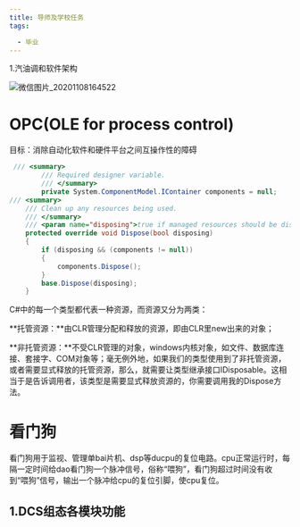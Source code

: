 ```yaml
---
title: 导师及学校任务
tags:

  - 毕业
---
```


1.汽油调和软件架构

![微信图片_20201108164522](https://cdn.jsdelivr.net/gh/nanxi1234/picture//2020/20201108164741.png)

# OPC(OLE for process control)

目标：消除自动化软件和硬件平台之间互操作性的障碍

```c#
 /// <summary>
        /// Required designer variable.
        /// </summary>
        private System.ComponentModel.IContainer components = null;
/// <summary>
    /// Clean up any resources being used.
    /// </summary>
    /// <param name="disposing">true if managed resources should be disposed; otherwise, false.</param>
    protected override void Dispose(bool disposing)
    {
        if (disposing && (components != null))
        {
            components.Dispose();
        }
        base.Dispose(disposing);
    }
```
C#中的每一个类型都代表一种资源，而资源又分为两类：

**托管资源：**由CLR管理分配和释放的资源，即由CLR里new出来的对象；

**非托管资源：**不受CLR管理的对象，windows内核对象，如文件、数据库连接、套接字、COM对象等；毫无例外地，如果我们的类型使用到了非托管资源，或者需要显式释放的托管资源，那么，就需要让类型继承接口IDisposable。这相当于是告诉调用者，该类型是需要显式释放资源的，你需要调用我的Dispose方法。

# 看门狗

看门狗用于监视、管理单bai片机、dsp等ducpu的复位电路。cpu正常运行时，每隔一定时间给dao看门狗一个脉冲信号，俗称“喂狗”，看门狗超过时间没有收到“喂狗”信号，输出一个脉冲给cpu的复位引脚，使cpu复位。



## 1.DCS组态各模块功能

